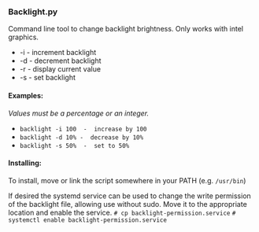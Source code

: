 ### Backlight.py
Command line tool to change backlight brightness.
Only works with intel graphics.

* -i  -  increment backlight
* -d  -  decrement backlight
* -r  -  display current value
* -s  -  set backlight

#### Examples:
_Values must be a percentage or an integer._
* `backlight -i 100  -  increase by 100`
* `backlight -d 10% -  decrease by 10%`
* `backlight -s 50%  -  set to 50%`


#### Installing:
To install, move or link the script somewhere in your PATH (e.g. `/usr/bin`)

If desired the systemd service can be used to change the write permission of the backlight file, allowing use without sudo. Move it to the appropriate location and enable the service. 
`# cp backlight-permission.service`
`# systemctl enable backlight-permission.service`

